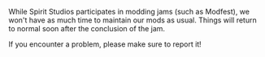 While Spirit Studios participates in modding jams (such as Modfest), we won't have as much time to maintain our mods as usual.
Things will return to normal soon after the conclusion of the jam.

If you encounter a problem, please make sure to report it!
